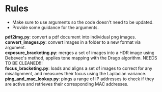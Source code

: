 # Rules
* Make sure to use arguments so the code doesn't need to be updated.
* Provide some guidance for the arguments.

**pdf2img.py**: convert a pdf document into individual png images.
<br />
**convert_images.py**: convert images in a folder to a new format via argument.
<br />
**exposure_bracketing.py**: merges a set of images into a HDR image using Debevec's method, applies tone mapping with the Drago algorithm. NEEDS TO BE CLEANED!!!
<br />
**focus_bracketing.py**: loads and aligns a set of images to correct for any misalignment, and measures their focus using the Laplacian variance.
<br />
**ping_and_mac_lookup.py**: pings a range of IP addresses to check if they are active and retrieves their corresponding MAC addresses.
<br />
